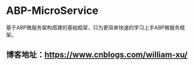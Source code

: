 # ABP-MicroService
基于ABP微服务架构搭建的基础框架，只为更简单快速的学习上手ABP微服务框架。
## 博客地址：https://www.cnblogs.com/william-xu/
